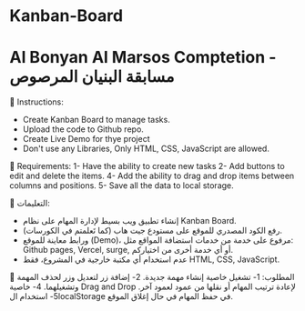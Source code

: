 # Kanban-Board
# Al Bonyan Al Marsos Comptetion - مسابقة البنيان المرصوص

📜 Instructions:
- Create Kanban Board to manage tasks.
- Upload the code to  Github repo.
- Create Live Demo for thye project
- Don't use any Libraries, Only HTML, CSS, JavaScript are allowed.

🎯 Requirements:
1- Have the ability to create new tasks
2- Add buttons to edit and delete the items.
4- Add the ability to drag and drop items between columns and positions.
5- Save all the data to local storage.


📜 التعليمات:
- إنشاء تطبيق ويب بسيط لإدارة المهام على نظام Kanban Board.
- رفع الكود المصدري للموقع على مستودع جيت هاب (كما تَعلمتم في الكورسات).
- ورابط معاينة للموقع (Demo)، مرفوع على خدمة من خدمات استضافة المواقع مثل: Github pages, Vercel, surge, أو أي خدمة أخرى من اختياركم.
- عدم استخدام أي مكتبة خارجية في المشروع، فقط HTML, CSS, JavaScript.

🎯 المطلوب:
1- تشغيل خاصية إنشاء مهمة جديدة.
2- إضافة زر لتعديل وزر لحذف المهمة وتشغيلهما.
4- خاصية Drag and Drop لإعادة ترتيب المهام أو نقلها من عمود لعمود آخر.
5- استخدام الlocalStorage في حفظ المهام في حال إغلاق الموقع.
